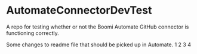 # AutomateConnectorDevTest

A repo for testing whether or not the Boomi Automate GitHub connector is functioning correctly.

Some changes to readme file that should be picked up in Automate. 1 2 3 4
